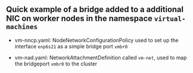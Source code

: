 ## Quick example of a bridge added to a additional NIC on worker nodes in the namespace `virtual-machines`

- vm-nncp.yaml: NodeNetworkConfigurationPolicy used to set up the interface `enp6s21` as a simple bridge port `vmbr0`

- vm-nad.yaml: NetworkAttachmentDefinition called `vm-net`, used to map the bridgeport `vmbr0` to the cluster


